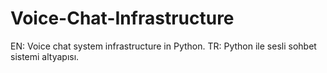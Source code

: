 # Voice-Chat-Infrastructure
EN: Voice chat system infrastructure in Python.  TR: Python ile sesli sohbet sistemi altyapısı.
